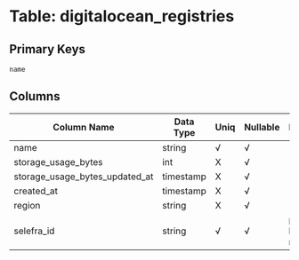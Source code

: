 # Table: digitalocean_registries

## Primary Keys 

```
name
```


## Columns 

|  Column Name   |  Data Type  | Uniq | Nullable | Description | 
|  ----  | ----  | ----  | ----  | ---- | 
| name | string | √ | √ |  | 
| storage_usage_bytes | int | X | √ |  | 
| storage_usage_bytes_updated_at | timestamp | X | √ |  | 
| created_at | timestamp | X | √ |  | 
| region | string | X | √ |  | 
| selefra_id | string | √ | √ | primary keys value md5 | 


